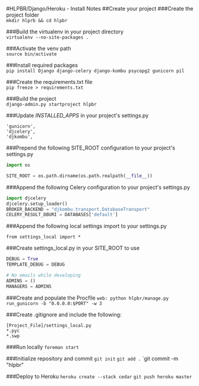 #HLPBR/Django/Heroku - Install Notes
##Create your project
###Create the project folder  
`mkdir hlprb && cd hlpbr`  

###Build the virtualenv in your project directory  
`virtualenv --no-site-packages .`

###Activate the venv path  
`source bin/activate`

###Install required packages  
`pip install Django django-celery django-kombu psycopg2 gunicorn pil`

###Create the requirements.txt file  
`pip freeze > requirements.txt`

###Build the project  
`django-admin.py startproject hlpbr`

###Update _INSTALLED_APPS_ in your project's settings.py

```
'gunicorn',
'djcelery',
'djkombu',
```

###Prepend the following SITE_ROOT configuration to your project's
   settings.py

```python
import os

SITE_ROOT = os.path.dirname(os.path.realpath(__file__))
```

###Append the following Celery configuration to your project's
   settings.py

```python
import djcelery
djcelery.setup_loader()
BROKER_BACKEND = "djkombu.transport.DatabaseTransport"
CELERY_RESULT_DBURI = DATABASES['default']
```

###Append the following local settings import to your settings.py

`from settings_local import *` 

###Create settings_local.py in your SITE_ROOT to use

```python
DEBUG = True
TEMPLATE_DEBUG = DEBUG

# No emails while developing
ADMINS = ()
MANAGERS = ADMINS
```

###Create and populate the Procfile
`web: python hlpbr/manage.py run_gunicorn -b "0.0.0.0:$PORT" -w 3`

###Create .gitignore and include the following:

```
[Project_File]/settings_local.py
*.pyc
*.swp
```

###Run locally
`foreman start`

###Initialize repository and commit
`git init`
`git add .`
`git commit -m "hlpbr"

###Deploy to Heroku
`heroku create --stack cedar`
`git push heroku master`
